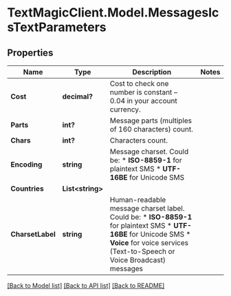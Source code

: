 # TextMagicClient.Model.MessagesIcsTextParameters
## Properties

Name | Type | Description | Notes
------------ | ------------- | ------------- | -------------
**Cost** | **decimal?** | Cost to check one number is constant – 0.04 in your account currency. | 
**Parts** | **int?** | Message parts (multiples of 160 characters) count. | 
**Chars** | **int?** | Characters count. | 
**Encoding** | **string** | Message charset. Could be: * **ISO-8859-1** for plaintext SMS * **UTF-16BE** for Unicode SMS  | 
**Countries** | **List&lt;string&gt;** |  | 
**CharsetLabel** | **string** | Human-readable message charset label. Could be: *   **ISO-8859-1** for plaintext SMS *   **UTF-16BE** for Unicode SMS *   **Voice** for voice services (Text-to-Speech or Voice Broadcast) messages  | 

[[Back to Model list]](../README.md#documentation-for-models) [[Back to API list]](../README.md#documentation-for-api-endpoints) [[Back to README]](../README.md)

